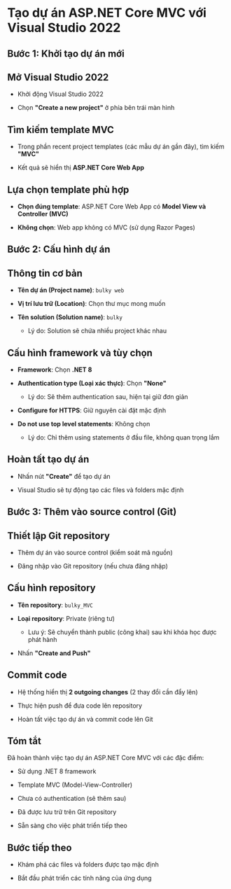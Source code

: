 # Tạo dự án ASP.NET Core MVC với Visual Studio 2022

## Bước 1: Khởi tạo dự án mới

## Mở Visual Studio 2022

- Khởi động Visual Studio 2022
    
- Chọn **"Create a new project"** ở phía bên trái màn hình
    

## Tìm kiếm template MVC

- Trong phần recent project templates (các mẫu dự án gần đây), tìm kiếm **"MVC"**
    
- Kết quả sẽ hiển thị **ASP.NET Core Web App**
    

## Lựa chọn template phù hợp

- **Chọn đúng template**: ASP.NET Core Web App có **Model View và Controller (MVC)**
    
- **Không chọn**: Web app không có MVC (sử dụng Razor Pages)
    

## Bước 2: Cấu hình dự án

## Thông tin cơ bản

- **Tên dự án (Project name)**: `bulky web`
    
- **Vị trí lưu trữ (Location)**: Chọn thư mục mong muốn
    
- **Tên solution (Solution name)**: `bulky`
    
    - Lý do: Solution sẽ chứa nhiều project khác nhau
        

## Cấu hình framework và tùy chọn

- **Framework**: Chọn **.NET 8**
    
- **Authentication type (Loại xác thực)**: Chọn **"None"**
    
    - Lý do: Sẽ thêm authentication sau, hiện tại giữ đơn giản
        
- **Configure for HTTPS**: Giữ nguyên cài đặt mặc định
    
- **Do not use top level statements**: Không chọn
    
    - Lý do: Chỉ thêm using statements ở đầu file, không quan trọng lắm
        

## Hoàn tất tạo dự án

- Nhấn nút **"Create"** để tạo dự án
    
- Visual Studio sẽ tự động tạo các files và folders mặc định
    

## Bước 3: Thêm vào source control (Git)

## Thiết lập Git repository

- Thêm dự án vào source control (kiểm soát mã nguồn)
    
- Đăng nhập vào Git repository (nếu chưa đăng nhập)
    

## Cấu hình repository

- **Tên repository**: `bulky_MVC`
    
- **Loại repository**: Private (riêng tư)
    
    - Lưu ý: Sẽ chuyển thành public (công khai) sau khi khóa học được phát hành
        
- Nhấn **"Create and Push"**
    

## Commit code

- Hệ thống hiển thị **2 outgoing changes** (2 thay đổi cần đẩy lên)
    
- Thực hiện push để đưa code lên repository
    
- Hoàn tất việc tạo dự án và commit code lên Git
    

## Tóm tắt

Đã hoàn thành việc tạo dự án ASP.NET Core MVC với các đặc điểm:

- Sử dụng .NET 8 framework
    
- Template MVC (Model-View-Controller)
    
- Chưa có authentication (sẽ thêm sau)
    
- Đã được lưu trữ trên Git repository
    
- Sẵn sàng cho việc phát triển tiếp theo
    

## Bước tiếp theo

- Khám phá các files và folders được tạo mặc định
    
- Bắt đầu phát triển các tính năng của ứng dụng